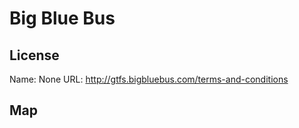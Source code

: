 # Big Blue Bus
    
## License

Name: None
URL: http://gtfs.bigbluebus.com/terms-and-conditions

## Map

<WorldMap topic="stefan/public-transport/Big_Blue_Bus/vehicle_positions/#" />
